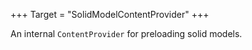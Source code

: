 +++
Target = "SolidModelContentProvider"
+++

An internal `ContentProvider` for preloading solid models.